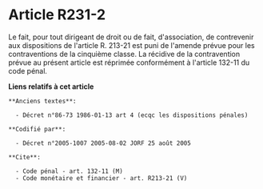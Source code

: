 # Article R231-2

Le fait, pour tout dirigeant de droit ou de fait, d'association, de contrevenir aux dispositions de l'article R. 213-21 est
puni de l'amende prévue pour les contraventions de la cinquième classe. La récidive de la contravention prévue au présent
article est réprimée conformément à l'article 132-11 du code pénal.

**Liens relatifs à cet article**

	**Anciens textes**:

	  - Décret n°86-73 1986-01-13 art 4 (ecqc les dispositions pénales)

	**Codifié par**:

	  - Décret n°2005-1007 2005-08-02 JORF 25 août 2005

	**Cite**:

	  - Code pénal - art. 132-11 (M)
	  - Code monétaire et financier - art. R213-21 (V)
